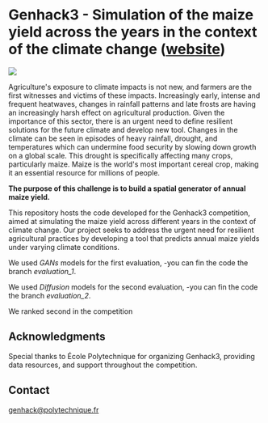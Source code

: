 # Genhack3 - Simulation of the maize yield across the years in the context of the climate change ([website](https://www.polytechnique.edu/en/genhack-3-hackathon-generative-modelling))
<img src="https://www.polytechnique.edu/sites/default/files/styles/contenu_detail/public/content/pages/images/2023-12/Bani%C3%A8re_GenHack%20Challenge%202024.png?itok=QqlW6jKY">

Agriculture's exposure to climate impacts is not new, and farmers are the first witnesses and victims of these impacts. Increasingly early, intense and frequent heatwaves, changes in rainfall patterns and late frosts are having an increasingly harsh effect on agricultural production.
Given the importance of this sector, there is an urgent need to define resilient solutions for the future climate and develop new tool.
Changes in the climate can be seen in episodes of heavy rainfall, drought, and temperatures which can undermine food security by slowing down growth on a global scale. This drought is specifically affecting many crops, particularly maize. Maize is the world's most important cereal crop, making it an essential resource for millions of people.

**The purpose of this challenge is to build a spatial generator of annual maize yield.**

This repository hosts the code developed for the Genhack3 competition, aimed at simulating the maize yield across different years in the context of climate change. Our project seeks to address the urgent need for resilient agricultural practices by developing a tool that predicts annual maize yields under varying climate conditions.

We used *GANs* models for the first evaluation, -you can fin the code the branch *evaluation_1*. 

We used *Diffusion* models for the second evaluation, -you can fin the code the branch *evaluation_2*. 

We ranked second in the competition

## Acknowledgments

Special thanks to École Polytechnique for organizing Genhack3, providing data resources, and support throughout the competition.

## Contact
genhack@polytechnique.fr

